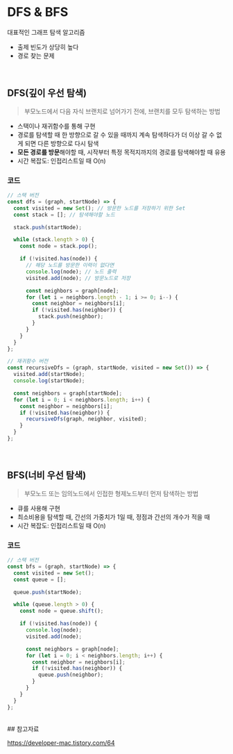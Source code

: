 # DFS & BFS

대표적인 그래프 탐색 알고리즘

- 출제 빈도가 상당히 높다
- 경로 찾는 문제

<br/>

## DFS(깊이 우선 탐색)

> 부모노드에서 다음 자식 브랜치로 넘어가기 전에, 브랜치를 모두 탐색하는 방법

- 스택이나 재귀함수를 통해 구현
- 경로를 탐색할 때 한 방향으로 갈 수 있을 때까지 계속 탐색하다가 더 이상 갈 수 없게 되면 다른 방향으로 다시 탐색
- **모든 경로를 방문**해야할 때, 시작부터 특정 목적지까지의 경로를 탐색해야할 때 유용
- 시간 복잡도: 인접리스트일 때 O(n)

### 코드

```javascript
// 스택 버전
const dfs = (graph, startNode) => {
  const visited = new Set(); // 방문한 노드를 저장하기 위한 Set
  const stack = []; // 탐색해야할 노드

  stack.push(startNode);

  while (stack.length > 0) {
    const node = stack.pop();

    if (!visited.has(node)) {
      // 해당 노드를 방문한 이력이 없다면
      console.log(node); // 노드 출력
      visited.add(node); // 방문노드로 저장

      const neighbors = graph[node];
      for (let i = neighbors.length - 1; i >= 0; i--) {
        const neighbor = neighbors[i];
        if (!visited.has(neighbor)) {
          stack.push(neighbor);
        }
      }
    }
  }
};

// 재귀함수 버전
const recursiveDfs = (graph, startNode, visited = new Set()) => {
  visited.add(startNode);
  console.log(startNode);

  const neighbors = graph[startNode];
  for (let i = 0; i < neighbors.length; i++) {
    const neighbor = neighbors[i];
    if (!visited.has(neighbor)) {
      recursiveDfs(graph, neighbor, visited);
    }
  }
};
```

<br/>

## BFS(너비 우선 탐색)

> 부모노드 또는 임의노드에서 인접한 형제노드부터 먼저 탐색하는 방법

- 큐를 사용해 구현
- 최소비용을 탐색할 때, 간선의 가중치가 1일 때, 정점과 간선의 개수가 적을 때
- 시간 복잡도: 인접리스트일 때 O(n)

### 코드

```javascript
// 스택 버전
const bfs = (graph, startNode) => {
  const visited = new Set();
  const queue = [];

  queue.push(startNode);

  while (queue.length > 0) {
    const node = queue.shift();

    if (!visited.has(node)) {
      console.log(node);
      visited.add(node);

      const neighbors = graph[node];
      for (let i = 0; i < neighbors.length; i++) {
        const neighbor = neighbors[i];
        if (!visited.has(neighbor)) {
          queue.push(neighbor);
        }
      }
    }
  }
};
```

<br/>
## 참고자료

https://developer-mac.tistory.com/64
